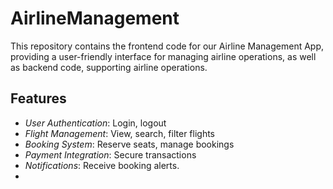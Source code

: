 # AirlineManagement
This repository contains the frontend code for our Airline Management App, providing a user-friendly interface for managing airline operations, as well as backend code, supporting airline operations.

## Features

- *User Authentication*: Login, logout
- *Flight Management*: View, search, filter flights
- *Booking System*: Reserve seats, manage bookings
- *Payment Integration*: Secure transactions
- *Notifications*: Receive booking alerts.
- 
